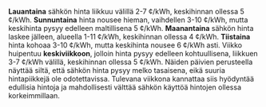 **Lauantaina** sähkön hinta liikkuu välillä 2-7 ¢/kWh, keskihinnan ollessa 5 ¢/kWh. **Sunnuntaina** hinta nousee hieman, vaihdellen 3-10 ¢/kWh, mutta keskihinta pysyy edelleen maltillisena 5 ¢/kWh. **Maanantaina** sähkön hinta laskee jälleen, alueella 1-11 ¢/kWh, keskihinnan ollessa 4 ¢/kWh. **Tiistaina** hinta kohoaa 3-10 ¢/kWh, mutta keskihinta nousee 6 ¢/kWh asti. Viikko huipentuu **keskiviikkoon**, jolloin hinta pysyy edelleen kohtuullisena, liikkuen 3-7 ¢/kWh välillä, keskihinnan ollessa 5 ¢/kWh. Näiden päivien perusteella näyttää siltä, että sähkön hinta pysyy melko tasaisena, eikä suuria hintapiikkejä ole odotettavissa. Tulevana viikkona kannattaa siis hyödyntää edullisia hintoja ja mahdollisesti välttää sähkön käyttöä hintojen ollessa korkeimmillaan.